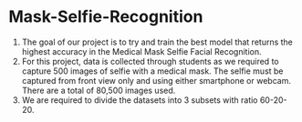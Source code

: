 # Mask-Selfie-Recognition

1. The goal of our project is to try and train the best model that returns the highest accuracy in the Medical Mask Selfie Facial Recognition. 
2. For this project, data is collected through students as we required to capture 500 images of selfie with a medical mask. The selfie must be captured from front view only and using either smartphone or webcam. There are a total of 80,500 images used.
3. We are required to divide the datasets into 3 subsets with ratio 60-20-20. 
